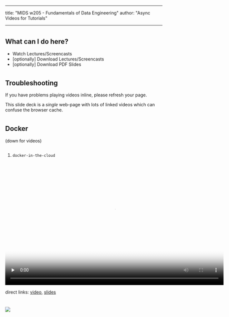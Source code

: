
---
title: "MIDS w205 - Fundamentals of Data Engineering"
author: "Async Videos for Tutorials"

---


#
## What can I do here?

- Watch Lectures/Screencasts
- [optionally] Download Lectures/Screencasts
- [optionally] Download PDF Slides


#
## Troubleshooting

If you have problems playing videos inline, please refresh your page.

This slide deck is a _single_ web-page with lots of linked videos which can
confuse the browser cache.


#
## Docker
(down for videos)

##
1. `docker-in-the-cloud`

<video preload="none" controls poster="http://people.ischool.berkeley.edu/~mark.mims/course-development/2017-mids-w205/media/docker-in-the-cloud-cover-high.jpg" webkit-playsinline="" id="2742b2da-099f-44ca-bc3a-12f872c85fc1" width="700" height="394" tabindex="-1">
  <source type="video/mp4" src="https://mids-w205-development.s3.amazonaws.com/screencasts/2742b2da-099f-44ca-bc3a-12f872c85fc1/docker-in-the-cloud-video-hd1080-h264-30fps.mp4?AWSAccessKeyId=AKIAIO5BJ5NEJCZYSG2A&Expires=1516299968&Signature=KvMNQ7zu22rYSxIJU6vzmaeONpY%3D"/>
</video>

direct links:
[video](https://mids-w205-development.s3.amazonaws.com/screencasts/2742b2da-099f-44ca-bc3a-12f872c85fc1/docker-in-the-cloud-video-hd1080-h264-30fps.mp4?AWSAccessKeyId=AKIAIO5BJ5NEJCZYSG2A&Expires=1516299968&Signature=KvMNQ7zu22rYSxIJU6vzmaeONpY%3D),
[slides](https://mids-w205-development.s3.amazonaws.com/screencasts/2742b2da-099f-44ca-bc3a-12f872c85fc1/docker-in-the-cloud-slides.pdf?Signature=QbeDiqTJY5XV0I7mWzyXOeT1eJY%3D&AWSAccessKeyId=AKIAIO5BJ5NEJCZYSG2A&Expires=1516299968)


#
<img class="logo" src="http://people.ischool.berkeley.edu/~mark.mims/course-development/2017-mids-w205/media/berkeley-school-of-information-logo.png"/>

